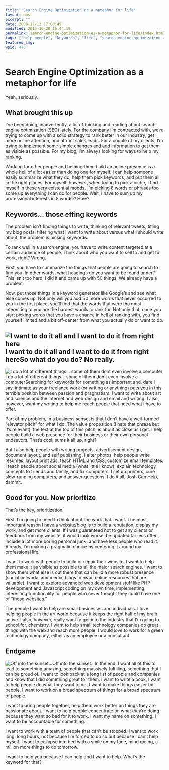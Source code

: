 ```yaml
---
title: "Search Engine Optimization as a metaphor for life"
layout: post
excerpt: ""
date: 2008-12-12 17:00:49
modified: 2016-10-20 16:44:19
permalink: search-engine-optimization-as-a-metaphor-for-life/index.html
tags: ["help people", "keywords", "life", "search engine optimization analysis", "what to do", "seo"]
featured_img: 
wpid: 470
---
```


# Search Engine Optimization as a metaphor for life

Yeah, seriously.

What brought this up
--------------------

I’ve been doing, inadvertently, a lot of thinking and reading about search engine optimization (SEO) lately. For the company I’m contracted with, we’re trying to come up with a solid strategy to rank better in our industry, get more online attention, and attract sales leads. For a couple of my clients, I’m trying to implement some simple changes and add information to get them as visible as possible. For my blog, I’m always looking for ways to help my ranking.

Working for other people and helping them build an online presence is a whole hell of a lot easier than doing one for myself. I can help someone easily summarize what they do, help them pick keywords, and put them all in the right places. For myself, however, when trying to pick a niche, I find myself in these very existential moods. I’m picking 8 words or phrases too some up everything I can do for people. Wait, I have to sum up my professional interests in 8 words?! How?

Keywords… those effing keywords
-------------------------------

The problem isn’t finding things to write, thinking of relevant tweets, titling my blog posts, filtering what I want to write about versus what I should write about, the problem is picking keywords.

To rank well in a search engine, you have to write content targeted at a certain audience of people. Think about who you want to sell to and get to work, right? Wrong.

First, you have to summarize the things that people are going to search to find you. In other words, what headings do you want to be found under? This isn’t too hard, I did it and came up with 50 things. We already have a problem.

Now, put those things in a keyword generator like Google’s and see what else comes up. Not only will you add 50 more words that never occurred to you in the first place, you’ll find that the words that were the most interesting to you are the hardest words to rank for. Not only that, once you start picking words that you have a chance in hell of ranking with, you find yourself limited and a bit off-center from what you actually do or want to do.

![I want to do it all and I want to do it from right here](http://farm4.static.flickr.com/3011/2669604365_96f3ec906f.jpg "Typing away at Cream in San Diego")I want to do it all and I want to do it from right hereSo what do you do? No really.
-----------------------------

![I do a lot of different things... some of them dont even involve a computer](http://farm4.static.flickr.com/3033/2726639620_873a94f245.jpg "Graffiti writing at Art and Craftman Supply with Pose2 ")I do a lot of different things... some of them don't even involve a computerSearching for keywords for something as important and, dare I say, intimate as your freelance work (or writing or anything) puts you in this terrible position between passion and pragmatism. I want to write about art and science and the internet and web design and email and writing. I also, however, want my writing to help me reach people that need what I have to offer.

Part of my problem, in a business sense, is that I don’t have a well-formed “elevator pitch” for what I do. The value proposition (I hate that phrase but it’s relevant), the text at the top of this pitch, is about as close as I get. I help people build a web presence for their business or their own personal endeavors. That’s cool, sums it all up, right?

But I also help people with writing projects, advertisement design, document layout, and self publishing. I alter photos, help people write resumes, layout print ads, teach HTML and CSS, customize email templates. I teach people about social media (what little I know), explain technology concepts to friends and family, and fix computers. I set up printers, cure slow-running computers, and answer questions. I do it all, Josh Can Help, dammit.

Good for you. Now prioritize
----------------------------

That’s the key, prioritization.

First, I’m going to need to think about the work that I want. The most important reason I have a website/blog is to build a reputation, display my work, and get more clients. If I was guaranteed not to get any clients or feedback from my website, it would look worse, be updated far less often, include a lot more boring personal junk, and have less people who read it. Already, I’m making a pragmatic choice by centering it around my professional life.

I want to work with people to build or repair their website. I want to help them make it as visible as possible to all the major search engines. I want to show them what else is out there that can build a more robust presence (social networks and media, blogs to read, online resources that are valuable). I want to explore advanced web development stuff like PHP development and Javascript coding on my own time, implementing interesting functionality for people who never thought they could have one of “those websites.”

The people I want to help are small businesses and individuals. I love helping people in the art world because it keeps the right half of my brain active. I also, however, really want to get into the industry that I’m going to school for, chemistry. I want to help small technology companies do great things with the web and reach more people. I would love to work for a green technology company, either as an employee or a consultant.

Endgame
-------

![Off into the sunset...](http://farm4.static.flickr.com/3257/3095408247_0554505932.jpg "San Diego sunset in North Park, San Diego, CA")Off into the sunset...In the end, I want all of this to lead to something amazing, something massively fulfilling, something that I can be proud of. I want to look back at a long list of people and companies and know that I did something great for them. I want to write a book, I want to help people do what they want to do, I want to make things easier for people, I want to work on a broad spectrum of things for a broad spectrum of people.

I want to bring people together, help them work better on things they are passionate about. I want to help people concentrate on what they’re doing because they want so bad for it to work. I want my name on something. I want to be accountable for something.

I want to work with a team of people that can’t be stopped. I want to work long, long hours, not because I’m forced to do so but because I can’t help myself. I want to collapse into bed with a smile on my face, mind racing, a million more things to do tomorrow.

I want to help you because I can help and I want to help. What’s the keyword for that?